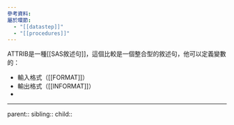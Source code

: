 ```yaml
---
參考資料: 
屬於環節:
  - "[[datastep]]"
  - "[[procedures]]"
---
```

ATTRIB是一種[[SAS敘述句]]，這個比較是一個整合型的敘述句，他可以定義變數的：
- 輸入格式（[[FORMAT]]）
- 輸出格式（[[INFORMAT]]）
- 
- - -
parent::
sibling::
child::